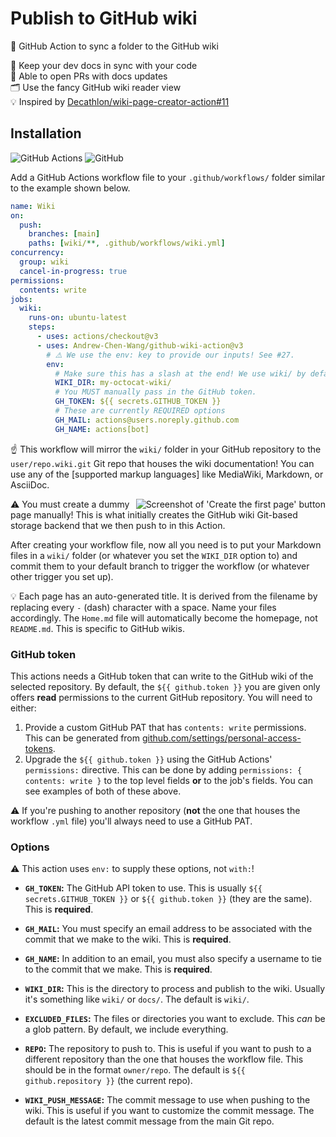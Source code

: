 <!--
Copyright 2023 Andrew Chen Wang
SPDX-License-Identifier: Apache-2.0
-->

# Publish to GitHub wiki

📖 GitHub Action to sync a folder to the GitHub wiki

📂 Keep your dev docs in sync with your code \
🔁 Able to open PRs with docs updates \
🗂️ Use the fancy GitHub wiki reader view \
💡 Inspired by [Decathlon/wiki-page-creator-action#11]

## Installation

![GitHub Actions](https://img.shields.io/static/v1?style=for-the-badge&message=GitHub+Actions&color=2088FF&logo=GitHub+Actions&logoColor=FFFFFF&label=)
![GitHub](https://img.shields.io/static/v1?style=for-the-badge&message=GitHub&color=181717&logo=GitHub&logoColor=FFFFFF&label=)

Add a GitHub Actions workflow file to your `.github/workflows/` folder similar
to the example shown below.

```yml
name: Wiki
on:
  push:
    branches: [main]
    paths: [wiki/**, .github/workflows/wiki.yml]
concurrency:
  group: wiki
  cancel-in-progress: true
permissions:
  contents: write
jobs:
  wiki:
    runs-on: ubuntu-latest
    steps:
      - uses: actions/checkout@v3
      - uses: Andrew-Chen-Wang/github-wiki-action@v3
        # ⚠️ We use the env: key to provide our inputs! See #27.
        env:
          # Make sure this has a slash at the end! We use wiki/ by default.
          WIKI_DIR: my-octocat-wiki/
          # You MUST manually pass in the GitHub token.
          GH_TOKEN: ${{ secrets.GITHUB_TOKEN }}
          # These are currently REQUIRED options
          GH_MAIL: actions@users.noreply.github.com
          GH_NAME: actions[bot]
```

☝ This workflow will mirror the `wiki/` folder in your GitHub repository to the
`user/repo.wiki.git` Git repo that houses the wiki documentation! You can use
any of the [supported markup languages] like MediaWiki, Markdown, or AsciiDoc.

<img align="right" alt="Screenshot of 'Create the first page' button" src="https://i.imgur.com/ABKIS4h.png" />

⚠️ You must create a dummy page manually! This is what initially creates the
GitHub wiki Git-based storage backend that we then push to in this Action.

After creating your workflow file, now all you need is to put your Markdown
files in a `wiki/` folder (or whatever you set the `WIKI_DIR` option to) and
commit them to your default branch to trigger the workflow (or whatever other
trigger you set up).

💡 Each page has an auto-generated title. It is derived from the filename by
replacing every `-` (dash) character with a space. Name your files accordingly.
The `Home.md` file will automatically become the homepage, not `README.md`. This
is specific to GitHub wikis.

### GitHub token

This actions needs a GitHub token that can write to the GitHub wiki of the
selected repository. By default, the `${{ github.token }}` you are given only
offers **read** permissions to the current GitHub repository. You will need to
either:

1. Provide a custom GitHub PAT that has `contents: write` permissions. This can
   be generated from [github.com/settings/personal-access-tokens].
2. Upgrade the `${{ github.token }}` using the GitHub Actions' `permissions:`
   directive. This can be done by adding `permissions: { contents: write }` to
   the top level fields **or** to the job's fields. You can see examples of both
   of these above.

⚠️ If you're pushing to another repository (**not** the one that houses the
workflow `.yml` file) you'll always need to use a GitHub PAT.

### Options

⚠️ This action uses `env:` to supply these options, not `with:`!

- **`GH_TOKEN`:** The GitHub API token to use. This is usually
  `${{ secrets.GITHUB_TOKEN }}` or `${{ github.token }}` (they are the same).
  This is **required**.

- **`GH_MAIL`:** You must specify an email address to be associated with the
  commit that we make to the wiki. This is **required**.

- **`GH_NAME`:** In addition to an email, you must also specify a username to
  tie to the commit that we make. This is **required**.

- **`WIKI_DIR`:** This is the directory to process and publish to the wiki.
  Usually it's something like `wiki/` or `docs/`. The default is `wiki/`.

- **`EXCLUDED_FILES`:** The files or directories you want to exclude. This _can_
  be a glob pattern. By default, we include everything.

- **`REPO`:** The repository to push to. This is useful if you want to push to a
  different repository than the one that houses the workflow file. This should
  be in the format `owner/repo`. The default is `${{ github.repository }}` (the
  current repo).

- **`WIKI_PUSH_MESSAGE`:** The commit message to use when pushing to the wiki.
  This is useful if you want to customize the commit message. The default is the
  latest commit message from the main Git repo.

<!-- prettier-ignore-start -->
[github.com/settings/personal-access-tokens]: https://github.com/settings/personal-access-tokens
[Decathlon/wiki-page-creator-action#11]: https://github.com/Decathlon/wiki-page-creator-action/issues/11
<!-- prettier-ignore-end -->
